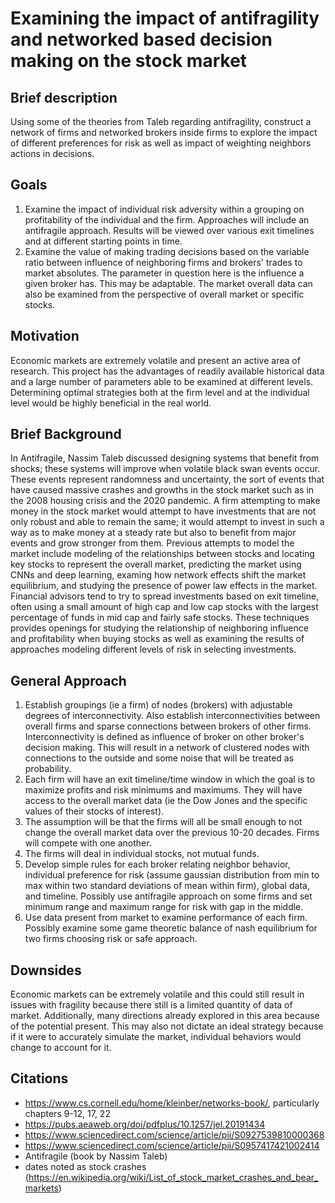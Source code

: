 # Examining the impact of antifragility and networked based decision making on the stock market
## Brief description
Using some of the theories from Taleb regarding antifragility, construct a network of firms and networked brokers inside firms to explore the impact of different preferences for risk as well as impact of weighting neighbors actions in decisions.

## Goals
1. Examine the impact of individual risk adversity within a grouping on profitability of the individual and the firm. Approaches will include an antifragile approach. Results will be viewed over various exit timelines and at different starting points in time.
2. Examine the value of making trading decisions based on the variable ratio between influence of neighboring firms and brokers' trades to market absolutes. The parameter in question here is the influence a given broker has. This may be adaptable. The market overall data can also be examined from the perspective of overall market or specific stocks.

## Motivation
Economic markets are extremely volatile and present an active area of research. This project has the advantages of readily available historical data and a large number of parameters able to be examined at different levels. Determining optimal strategies both at the firm level and at the individual level would be highly beneficial in the real world.

## Brief Background
In Antifragile, Nassim Taleb discussed designing systems that benefit from shocks; these systems will improve when volatile black swan events occur. These events represent randomness and uncertainty, the sort of events that have caused massive crashes and growths in the stock market such as in the 2008 housing crisis and the 2020 pandemic. A firm attempting to make money in the stock market would attempt to have investments that are not only robust and able to remain the same; it would attempt to invest in such a way as to make money at a steady rate but also to benefit from major events and grow stronger from them. Previous attempts to model the market include modeling of the relationships between stocks and locating key stocks to represent the overall market, predicting the market using CNNs and deep learning, examing how network effects shift the market equilibrium, and studying the presence of power law effects in the market. Financial advisors tend to try to spread investments based on exit timeline, often using a small amount of high cap and low cap stocks with the largest percentage of funds in mid cap and fairly safe stocks. These techniques provides openings for studying the relationship of neighboring influence and profitability when buying stocks as well as examining the results of approaches modeling different levels of risk in selecting investments.

## General Approach
1. Establish groupings (ie a firm) of nodes (brokers) with adjustable degrees of interconnectivity. Also establish interconnectivities between overall firms and sparse connections between brokers of other firms. Interconnectivity is defined as influence of broker on other broker's decision making. This will result in a network of clustered nodes with connections to the outside and some noise that will be treated as probability.
2. Each firm will have an exit timeline/time window in which the goal is to maximize profits and risk minimums and maximums. They will have access to the overall market data (ie the Dow Jones and the specific values of their stocks of interest).
3. The assumption will be that the firms will all be small enough to not change the overall market data over the previous 10-20 decades. Firms will compete with one another.
4. The firms will deal in individual stocks, not mutual funds.
5. Develop simple rules for each broker relating neighbor behavior, individual preference for risk (assume gaussian distribution from min to max within two standard deviations of mean within firm), global data, and timeline. Possibly use antifragile approach on some firms and set minimum range and maximum range for risk with gap in the middle.
6. Use data present from market to examine performance of each firm. Possibly examine some game theoretic balance of nash equilibrium for two firms choosing risk or safe approach.


## Downsides
Economic markets can be extremely volatile and this could still result in issues with fragility because there still is a limited quantity of data of market. Additionally, many directions already explored in this area because of the potential present. This may also not dictate an ideal strategy because if it were to accurately simulate the market, individual behaviors would change to account for it.


## Citations
- https://www.cs.cornell.edu/home/kleinber/networks-book/, particularly chapters 9-12, 17, 22
- https://pubs.aeaweb.org/doi/pdfplus/10.1257/jel.20191434
- https://www.sciencedirect.com/science/article/pii/S0927539810000368
- https://www.sciencedirect.com/science/article/pii/S0957417421002414
- Antifragile (book by Nassim Taleb)
- dates noted as stock crashes (https://en.wikipedia.org/wiki/List_of_stock_market_crashes_and_bear_markets)


